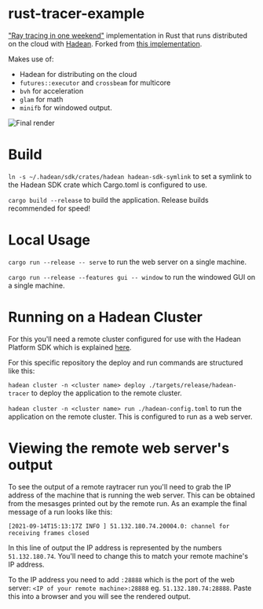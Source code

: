 # rust-tracer-example

["Ray tracing in one weekend"](https://raytracing.github.io/) implementation in Rust that runs distributed on the cloud with [Hadean](platform.hadean.com). Forked from [this implementation](https://github.com/mdesmedt/rust_one_weekend).

Makes use of:

 - Hadean for distributing on the cloud
 - `futures::executor` and `crossbeam` for multicore
 - `bvh` for acceleration
 - `glam` for math
 - `minifb` for windowed output.

![Final render](https://user-images.githubusercontent.com/73319561/116177108-1b805f80-a6c8-11eb-932d-7a0b28d582c4.png)

# Build 

`ln -s ~/.hadean/sdk/crates/hadean hadean-sdk-symlink` to set a symlink to the Hadean SDK crate which Cargo.toml is configured to use.

`cargo build --release` to build the application. Release builds recommended for speed!
# Local Usage

`cargo run --release -- serve` to run the web server on a single machine.

`cargo run --release --features gui -- window` to run the windowed GUI on a single machine.

# Running on a Hadean Cluster

For this you'll need a remote cluster configured for use with the Hadean Platform SDK which is explained [here](https://docs.hadean.com/platform/getting-started/distributing-an-app-in-the-cloud).

For this specific repository the deploy and run commands are structured like this:

`hadean cluster -n <cluster name> deploy ./targets/release/hadean-tracer` to deploy the application to the remote cluster.

`hadean cluster -n <cluster name> run ./hadean-config.toml` to run the application on the remote cluster. This is configured to run as a web server.

# Viewing the remote web server's output

To see the output of a remote raytracer run you'll need to grab the IP address of the machine that is running the web server. This can be obtained from the mesasges printed out by the remote run. As an example the final message of a run looks like this:

`[2021-09-14T15:13:17Z INFO ] 51.132.180.74.20004.0: channel for receiving frames closed`

In this line of output the IP address is represented by the numbers `51.132.180.74`. You'll need to change this to match your remote machine's IP address.

To the IP address you need to add `:28888` which is the port of the web server: `<IP of your remote machine>:28888` eg. `51.132.180.74:28888`. Paste this into a browser and you will see the rendered output.